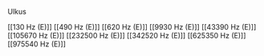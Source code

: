 Ulkus

[[130 Hz (E)]]
[[490 Hz (E)]]
[[620 Hz (E)]]
[[9930 Hz (E)]]
[[43390 Hz (E)]]
[[105670 Hz (E)]]
[[232500 Hz (E)]]
[[342520 Hz (E)]]
[[625350 Hz (E)]]
[[975540 Hz (E)]]